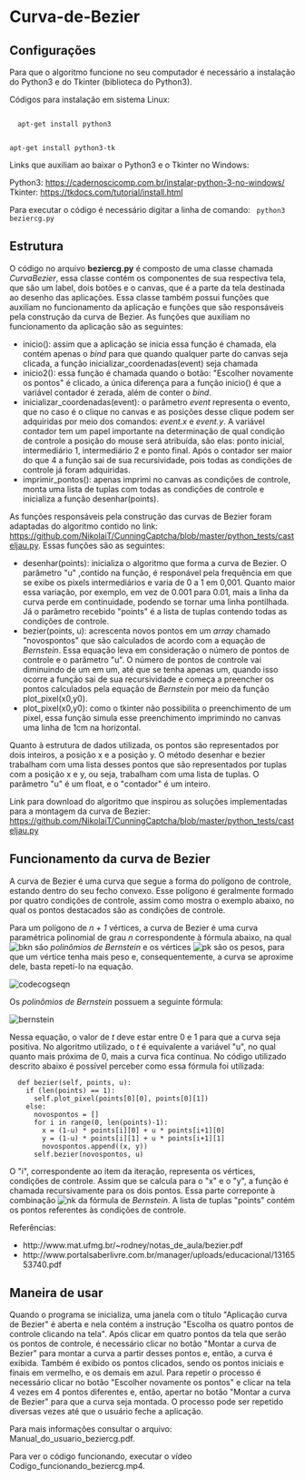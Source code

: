 # Curva-de-Bezier

## Configurações

Para que o algoritmo funcione no seu computador é necessário a instalação do Python3 e do Tkinter (biblioteca do Python3).

Códigos para instalação em sistema Linux:

<code>
  apt-get install python3

  apt-get install python3-tk
</code>

Links que auxiliam ao baixar o Python3 e o Tkinter no Windows:

Python3: https://cadernoscicomp.com.br/instalar-python-3-no-windows/ 
Tkinter: https://tkdocs.com/tutorial/install.html

Para executar o código é necessário digitar a linha de comando: <code> python3 beziercg.py </code>

## Estrutura

O código no arquivo <b>beziercg.py</b> é composto de uma classe chamada <i>CurvaBezier</i>, essa classe contém os componentes de sua respectiva tela, que são um label, dois botões e o canvas, que é a parte da tela destinada ao desenho das aplicações. Essa classe também possui funções que auxiliam no funcionamento da aplicação e funções que são responsáveis pela construção da curva de Bezier. As funções que auxiliam no funcionamento da aplicação são as seguintes:

<ul>
  <li>inicio(): assim que a aplicação se inicia essa função é chamada, ela contém apenas o <i>bind</i> para que quando qualquer parte do canvas seja clicada, a função inicializar_coordenadas(event) seja chamada </li>
  <li>inicio2(): essa função é chamada quando o botão: "Escolher novamente os pontos" é clicado, a única diferença para a função inicio() é que a variável contador é zerada, além de conter o <i>bind</i>.</li>
  <li>inicializar_coordenadas(event): o parâmetro <i>event</i> representa o evento, que no caso é o clique no canvas e as posições desse clique podem ser adquiridas por meio dos comandos: <i>event.x</i> e <i>event.y</i>. A variável contador tem um papel importante na determinação de qual condição de controle a posição do mouse será atribuída, são elas: ponto inicial, intermediário 1, intermediário 2 e ponto final. Após o contador ser maior do que 4 a função sai de sua recursividade, pois todas as condições de controle já foram adquiridas. 
  <li>imprimir_pontos(): apenas imprimi no canvas as condições de controle, monta uma lista de tuplas com todas as condições de controle e inicializa a função desenhar(points).</li>
</ul>
  
As funções responsáveis pela construção das curvas de Bezier foram adaptadas do algoritmo contido no link: https://github.com/NikolaiT/CunningCaptcha/blob/master/python_tests/casteljau.py. Essas funções são as seguintes:

<ul>
  <li>desenhar(points): inicializa o algoritmo que forma a curva de Bezier. O parâmetro "u" ,contido na função, é responável pela frequência em que se exibe os pixels intermediários e varia de 0 a 1 em 0,001. Quanto maior essa variação, por exemplo, em vez de 0.001 para 0.01, mais a linha da curva perde em continuidade, podendo se tornar uma linha pontilhada. Já o parâmetro recebido "points" é a lista de tuplas contendo todas as condições de controle.</li>
  <li>bezier(points, u): acrescenta novos pontos em um <i>array</i> chamado "novospontos" que são calculados de acordo com a equação de <i>Bernstein</i>. Essa equação leva em consideração o número de pontos de controle e o parâmetro "u". O número de pontos de controle vai diminuindo de um em um, até que se tenha apenas um, quando isso ocorre a função sai de sua recursividade e começa a preencher os pontos calculados pela equação de <i>Bernstein</i> por meio da função plot_pixel(x0,y0).</li>
  <li>plot_pixel(x0,y0): como o tkinter não possibilita o preenchimento de um pixel, essa função simula esse preenchimento imprimindo no canvas uma linha de 1cm na horizontal.</li>
</ul>

Quanto à estrutura de dados utilizada, os pontos são representados por dois inteiros, a posição x e a posição y. O método desenhar e bezier trabalham com uma lista desses pontos que são representados por tuplas com a posição x e y, ou seja, trabalham com uma lista de tuplas. O parâmetro "u" é um float, e o "contador" é um inteiro.

Link para download do algoritmo que inspirou as soluções implementadas para a montagem da curva de Bezier: https://github.com/NikolaiT/CunningCaptcha/blob/master/python_tests/casteljau.py

## Funcionamento da curva de Bezier

A curva de Bezier é uma curva que segue a forma do polígono de controle, estando dentro do seu fecho convexo. Esse polígono é  geralmente formado por quatro condições de controle, assim como mostra o exemplo abaixo, no qual os pontos destacados são as condições de controle.


Para um polígono de <i>n + 1</i> vértices, a curva de Bezier é uma curva paramétrica polinomial de grau <i>n</i> correspondente à fórmula abaixo, na qual ![bkn](https://user-images.githubusercontent.com/19623850/49144564-db450900-f2e4-11e8-87f8-d1721ba75526.gif) são <i>polinômios de Bernstein</i> e os vértices ![pk](https://user-images.githubusercontent.com/19623850/49145101-26135080-f2e6-11e8-9453-5b374c8ab212.gif)
 são os pesos, para que um vértice tenha mais peso e, consequentemente, a curva se aproxime dele, basta repetí-lo na equação.

![codecogseqn](https://user-images.githubusercontent.com/19623850/49144070-953b7580-f2e3-11e8-9068-6b606c03d107.gif?style=centerme)

Os <i>polinômios de Bernstein</i> possuem a seguinte fórmula:

![bernstein](https://user-images.githubusercontent.com/19623850/49145547-30821a00-f2e7-11e8-9b0c-76a89cd823f7.gif)

Nessa equação, o valor de <i>t</i> deve estar entre 0 e 1 para que a curva seja positiva. No algoritmo utilizado, o <i>t</i> é equivalente a variável "u", no qual quanto mais próxima de 0, mais a curva fica contínua. No código utilizado descrito abaixo é possível perceber como essa fórmula foi utilizada:

```
  def bezier(self, points, u):
    if (len(points) == 1):
      self.plot_pixel(points[0][0], points[0][1])
    else:
      novospontos = []
      for i in range(0, len(points)-1):
        x = (1-u) * points[i][0] + u * points[i+1][0]
        y = (1-u) * points[i][1] + u * points[i+1][1]
        novospontos.append((x, y))
      self.bezier(novospontos, u)
 ```

O "i", correspondente ao item da iteração, representa os vértices, condições de controle. Assim que se calcula para o "x" e o "y", a função é chamada recursivamente para os dois pontos. Essa parte correponte à combinação ![nk](https://user-images.githubusercontent.com/19623850/49147817-d7b58000-f2ec-11e8-86a7-0cb80503f7f8.gif) da fórmula de <i>Bernstein</i>. A lista de tuplas "points" contém os pontos referentes às condições de controle.


Referências: 
<ul>
  <li> http://www.mat.ufmg.br/~rodney/notas_de_aula/bezier.pdf </li>
  <li> http://www.portalsaberlivre.com.br/manager/uploads/educacional/1316553740.pdf </li>
</ul>

## Maneira de usar

Quando o programa se inicializa, uma janela com o título "Aplicação curva de Bezier" é aberta e nela contém a instrução "Escolha os quatro pontos de controle clicando na tela". Após clicar em quatro pontos da tela que serão os pontos de controle, é necessário clicar no botão "Montar a curva de Bezier" para montar a curva a partir desses pontos e, então, a curva é exibida. Também é exibido os pontos clicados, sendo os pontos iniciais e finais em vermelho, e os demais em azul. Para repetir o processo é necessário clicar no botão "Escolher novamente os pontos" e clicar na tela 4 vezes em 4 pontos diferentes e, então, apertar no botão "Montar a curva de Bezier" para que a curva seja montada. O processo pode ser repetido diversas vezes até que o usuário feche a aplicação. 

Para mais informações consultar o arquivo: Manual_do_usuario_beziercg.pdf.

Para ver o código funcionando, executar o vídeo Codigo_funcionando_beziercg.mp4.
